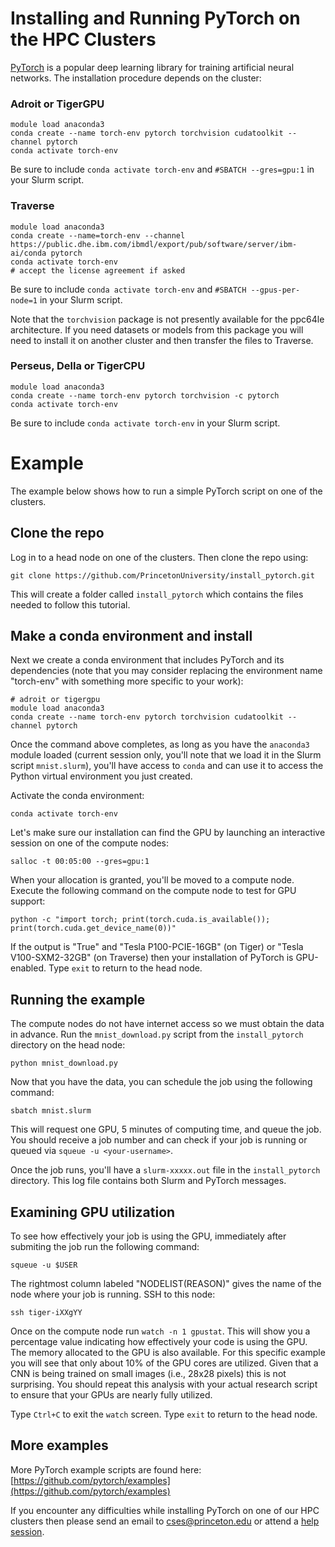 # Installing and Running PyTorch on the HPC Clusters


[PyTorch](https://pytorch.org) is a popular deep learning library for training artificial neural networks. The installation procedure depends on the cluster:

### Adroit or TigerGPU

```
module load anaconda3
conda create --name torch-env pytorch torchvision cudatoolkit --channel pytorch
conda activate torch-env
```

Be sure to include `conda activate torch-env` and `#SBATCH --gres=gpu:1` in your Slurm script.

### Traverse

```
module load anaconda3
conda create --name=torch-env --channel https://public.dhe.ibm.com/ibmdl/export/pub/software/server/ibm-ai/conda pytorch
conda activate torch-env
# accept the license agreement if asked
```

Be sure to include `conda activate torch-env` and `#SBATCH --gpus-per-node=1` in your Slurm script.

Note that the `torchvision` package is not presently available for the ppc64le architecture. If you need datasets or models from this package you will need to install it on another cluster and then transfer the files to Traverse.

### Perseus, Della or TigerCPU

```
module load anaconda3
conda create --name torch-env pytorch torchvision -c pytorch
conda activate torch-env
```

Be sure to include `conda activate torch-env` in your Slurm script.

# Example

The example below shows how to run a simple PyTorch script on one of the clusters.

## Clone the repo

Log in to a head node on one of the clusters. Then clone the repo using:

```
git clone https://github.com/PrincetonUniversity/install_pytorch.git
```

This will create a folder called `install_pytorch` which contains the files needed to follow this tutorial.

## Make a conda environment and install

Next we create a conda environment that includes PyTorch and its dependencies (note that you may consider replacing the environment name "torch-env" with something more specific to your work):

```
# adroit or tigergpu
module load anaconda3
conda create --name torch-env pytorch torchvision cudatoolkit --channel pytorch
```

Once the command above completes, as long as you have the `anaconda3` module loaded (current session only,
you'll note that we load it in the Slurm script `mnist.slurm`),
you'll have access to `conda` and can use it to access the Python virtual environment you just created.

Activate the conda environment:

```
conda activate torch-env
```

Let's make sure our installation can find the GPU by launching an interactive session on one of the compute nodes:

```
salloc -t 00:05:00 --gres=gpu:1
```

When your allocation is granted, you'll be moved to a compute node. Execute the following command on the compute node to test for GPU support:

```
python -c "import torch; print(torch.cuda.is_available()); print(torch.cuda.get_device_name(0))"
```

If the output is "True" and "Tesla P100-PCIE-16GB" (on Tiger) or "Tesla V100-SXM2-32GB" (on Traverse) then your installation of PyTorch is GPU-enabled. Type `exit` to return to the head node.


## Running the example

The compute nodes do not have internet access so we must obtain the data in advance. Run the `mnist_download.py` script from the `install_pytorch` directory on the head node:

```
python mnist_download.py
```

Now that you have the data, you can schedule the job using the following command:

```
sbatch mnist.slurm
```

This will request one GPU, 5 minutes of computing time, and queue the job. You should receive a job number and can check if your job is running or queued
via `squeue -u <your-username>`.

Once the job runs, you'll have a `slurm-xxxxx.out` file in the `install_pytorch` directory. This log file contains both Slurm and PyTorch messages.

## Examining GPU utilization

To see how effectively your job is using the GPU, immediately after submiting the job run the following command:

```
squeue -u $USER
```

The rightmost column labeled "NODELIST(REASON)" gives the name of the node where your job is running. SSH to this node:

```
ssh tiger-iXXgYY
```

Once on the compute node run `watch -n 1 gpustat`. This will show you a percentage value indicating how effectively your code is using the GPU. The memory allocated to the GPU is also available. For this specific example you will see that only about 10% of the GPU cores are utilized. Given that a CNN is being trained on small images (i.e., 28x28 pixels) this is not surprising. You should repeat this analysis with your actual research script to ensure that your GPUs are nearly fully utilized.

Type `Ctrl+C` to exit the `watch` screen. Type `exit` to return to the head node.

## More examples

More PyTorch example scripts are found here: [https://github.com/pytorch/examples](https://github.com/pytorch/examples)

If you encounter any difficulties while installing PyTorch on one of our HPC clusters then please send an email to <a href="mailto:cses@princeton.edu">cses@princeton.edu</a> or attend a <a href="https://researchcomputing.princeton.edu/education/help-sessions">help session</a>.
